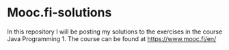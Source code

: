 # Mooc.fi-solutions

In this repository I will be posting my solutions to the exercises in the course Java Programming 1.
The course can be found at https://www.mooc.fi/en/

